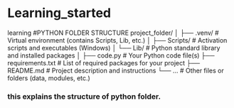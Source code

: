 # Learning_started
learning 
#PYTHON FOLDER STRUCTURE
    project_folder/
│
├── .venv/                # Virtual environment (contains Scripts, Lib, etc.)
│   ├── Scripts/          # Activation scripts and executables (Windows)
│   └── Lib/              # Python standard library and installed packages
│
├── code.py               # Your Python code file(s)
├── requirements.txt      # List of required packages for your project
├── README.md             # Project description and instructions
└── ...                   # Other files or folders (data, modules, etc.)
### this explains the structure of python folder.